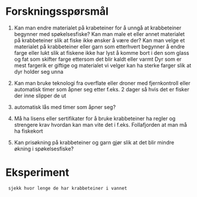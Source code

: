 # Forskningsspørsmål
1. Kan man endre materialet på krabeteiner for å unngå at krabbeteiner begynner med spøkelsesfiske?
      Kan man male et eller annet materialet på krabbeteiner slik at fiske ikke ønsker å være der?
       Kan man velge et materialet på krabbeteiner eller garn som etterhvert begynner å endre farge eller lukt slik at fiskene ikke har lyst å komme bort i den
        som glass og fat som skifter farge ettersom det blir kaldt eller varmt
     Dyr som er mest fargerik er giftige og materialet vi velger kan ha sterke farger slik at dyr holder seg unna
1. Kan man bruke teknologi fra overflate eller droner med fjernkontroll eller automatisk timer som åpner seg etter f.eks. 2 dager så hvis det er fisker der inne slipper de ut
1. automatisk lås med timer som åpner seg?
   
1. Må ha lisens eller sertifikater for å bruke krabbeteiner
        ha regler og strengere krav
        hvordan kan man vite det i f.eks. Follafjorden at man må ha fiskekort
1. Kan prisøkning på krabbeteiner og garn gjør slik at det blir mindre økning i spøkelsesfiske?

# Eksperiment
     sjekk hvor lenge de har krabbeteiner i vannet
 
